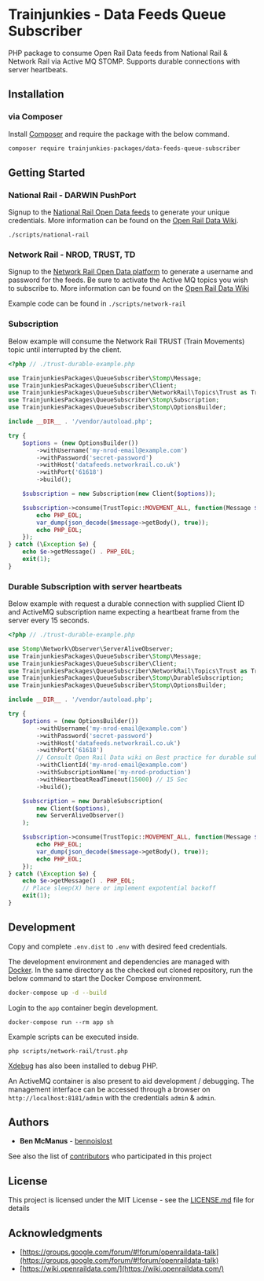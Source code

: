 # Trainjunkies - Data Feeds Queue Subscriber

PHP package to consume Open Rail Data feeds from National Rail & Network Rail via Active MQ STOMP. Supports durable connections with server heartbeats.


## Installation

### via Composer

Install [Composer](https://getcomposer.org/doc/00-intro.md)  and require the package with the below command.

```bash
composer require trainjunkies-packages/data-feeds-queue-subscriber
```


## Getting Started

### National Rail - DARWIN PushPort

Signup to the [National Rail Open Data feeds](https://opendata.nationalrail.co.uk/) to generate  your unique credentials. More information can be found on the [Open Rail Data Wiki](https://wiki.openraildata.com/index.php?title=Darwin:Push_Port#Usage).

`./scripts/national-rail`


### Network Rail - NROD, TRUST, TD

Signup to the [Network Rail Open Data platform](https://datafeeds.networkrail.co.uk/) to generate a username and password for the feeds. Be sure to activate the Active MQ topics you wish to subscribe to. More information can be found on the [Open Rail Data Wiki](https://wiki.openraildata.com/index.php?title=About_the_Network_Rail_feeds#How_do_I_get_the_data.3F)

Example code can be found in `./scripts/network-rail`


### Subscription

Below example will consume the Network Rail TRUST (Train Movements) topic until interrupted by the client.

```php
<?php // ./trust-durable-example.php

use TrainjunkiesPackages\QueueSubscriber\Stomp\Message;
use TrainjunkiesPackages\QueueSubscriber\Client;
use TrainjunkiesPackages\QueueSubscriber\NetworkRail\Topics\Trust as TrustTopic;
use TrainjunkiesPackages\QueueSubscriber\Stomp\Subscription;
use TrainjunkiesPackages\QueueSubscriber\Stomp\OptionsBuilder;

include __DIR__ . '/vendor/autoload.php';

try {
    $options = (new OptionsBuilder())
        ->withUsername('my-nrod-email@example.com')
        ->withPassword('secret-password')
        ->withHost('datafeeds.networkrail.co.uk')
        ->withPort('61618')
        ->build();

    $subscription = new Subscription(new Client($options));

    $subscription->consume(TrustTopic::MOVEMENT_ALL, function(Message $message) {
        echo PHP_EOL;
        var_dump(json_decode($message->getBody(), true));
        echo PHP_EOL;
    });
} catch (\Exception $e) {
    echo $e->getMessage() . PHP_EOL;
    exit(1);
}
```


### Durable Subscription with server heartbeats

Below example with request a durable connection with supplied Client ID and ActiveMQ subscription name expecting a heartbeat frame from the server every 15 seconds.

```php
<?php // ./trust-durable-example.php

use Stomp\Network\Observer\ServerAliveObserver;
use TrainjunkiesPackages\QueueSubscriber\Stomp\Message;
use TrainjunkiesPackages\QueueSubscriber\Client;
use TrainjunkiesPackages\QueueSubscriber\NetworkRail\Topics\Trust as TrustTopic;
use TrainjunkiesPackages\QueueSubscriber\Stomp\DurableSubscription;
use TrainjunkiesPackages\QueueSubscriber\Stomp\OptionsBuilder;

include __DIR__ . '/vendor/autoload.php';

try {
    $options = (new OptionsBuilder())
        ->withUsername('my-nrod-email@example.com')
        ->withPassword('secret-password')
        ->withHost('datafeeds.networkrail.co.uk')
        ->withPort('61618')
        // Consult Open Rail Data wiki on Best practice for durable subscriptions
        ->withClientId('my-nrod-email@example.com')
        ->withSubscriptionName('my-nrod-production')
        ->withHeartbeatReadTimeout(15000) // 15 Sec
        ->build();

    $subscription = new DurableSubscription(
        new Client($options),
        new ServerAliveObserver()
    );

    $subscription->consume(TrustTopic::MOVEMENT_ALL, function(Message $message) {
        echo PHP_EOL;
        var_dump(json_decode($message->getBody(), true));
        echo PHP_EOL;
    });
} catch (\Exception $e) {
    echo $e->getMessage() . PHP_EOL;
    // Place sleep(X) here or implement expotential backoff
    exit(1);
}
```


## Development

Copy and complete `.env.dist` to `.env` with desired feed credentials.

The development environment and dependencies are managed with [Docker](https://www.docker.com/get-started). In the same directory as the checked out cloned repository, run the below command to start the Docker Compose environment.
```bash
docker-compose up -d --build
```

Login to the `app` container begin development.
```
docker-compose run --rm app sh
```

Example scripts can be executed inside.
```
php scripts/network-rail/trust.php
```

[Xdebug](https://xdebug.org/) has also been installed to debug PHP.

An ActiveMQ container is also present to aid development / debugging. The management interface can be accessed through a browser on `http://localhost:8181/admin` with the credentials `admin` & `admin`.


## Authors

- **Ben McManus** - [bennoislost](https://github.com/bennoislost)

See also the list of [contributors](https://github.com/trainjunkies-packages/data-feeds-queue-subscriber/contributors) who participated in this project


## License

This project is licensed under the MIT License - see the [LICENSE.md](LICENSE.md) file for details

## Acknowledgments

- [https://groups.google.com/forum/#!forum/openraildata-talk](https://groups.google.com/forum/#!forum/openraildata-talk)
- [https://wiki.openraildata.com/](https://wiki.openraildata.com/)


